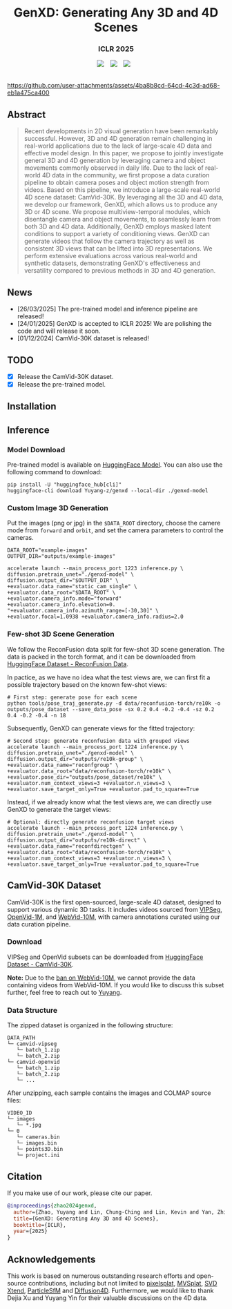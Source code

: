 # <div align="center"> GenXD: Generating Any 3D and 4D Scenes <div> 
### <div align="center"> ICLR 2025 <div>
<div align="center">
  <a href="https://gen-x-d.github.io/"><img src="https://img.shields.io/static/v1?label=GenXD&message=Project&color=purple"></a> &ensp;
  <a href="https://arxiv.org/abs/2411.02319"><img src="https://img.shields.io/static/v1?label=Paper&message=Arxiv&color=red&logo=arxiv"></a> &ensp;
  <a href="https://huggingface.co/datasets/Yuyang-z/CamVid-30K"><img src="https://img.shields.io/static/v1?label=CamVid-30K&message=HuggingFace&color=yellow"></a> &ensp;
</div>

<br>



https://github.com/user-attachments/assets/4ba8b8cd-64cd-4c3d-ad68-eb1a475ca400



## Abstract
> Recent developments in 2D visual generation have been remarkably successful. However, 3D and 4D generation remain challenging in real-world applications due to the lack of large-scale 4D data and effective model design. In this paper, we propose to jointly investigate general 3D and 4D generation by leveraging camera and object movements commonly observed in daily life. Due to the lack of real-world 4D data in the community, we first propose a data curation pipeline to obtain camera poses and object motion strength from videos. Based on this pipeline, we introduce a large-scale real-world 4D scene dataset: CamVid-30K. By leveraging all the 3D and 4D data, we develop our framework, GenXD, which allows us to produce any 3D or 4D scene. We propose multiview-temporal modules, which disentangle camera and object movements, to seamlessly learn from both 3D and 4D data. Additionally, GenXD employs masked latent conditions to support a variety of conditioning views. GenXD can generate videos that follow the camera trajectory as well as consistent 3D views that can be lifted into 3D representations. We perform extensive evaluations across various real-world and synthetic datasets, demonstrating GenXD's effectiveness and versatility compared to previous methods in 3D and 4D generation.

## News
- [26/03/2025] The pre-trained model and inference pipeline are released!
- [24/01/2025] GenXD is accepted to ICLR 2025! We are polishing the code and will release it soon.
- [01/12/2024] CamVid-30K dataset is released!



## TODO
- [x] Release the CamVid-30K dataset.
- [x] Release the pre-trained model.

## Installation

## Inference

### Model Download
Pre-trained model is available on [HuggingFace Model](https://huggingface.co/Yuyang-z/genxd). You can also use the following command to download:
```
pip install -U "huggingface_hub[cli]"
huggingface-cli download Yuyang-z/genxd --local-dir ./genxd-model
```

### Custom Image 3D Generation
Put the images (png or jpg) in the `$DATA_ROOT` directory, choose the camere mode from `forward` and `orbit`, and set the camera parameters to control the cameras. 
```
DATA_ROOT="example-images"
OUTPUT_DIR="outputs/example-images"

accelerate launch --main_process_port 1223 inference.py \
diffusion.pretrain_unet="./genxd-model" \
diffusion.output_dir="$OUTPUT_DIR" \
+evaluator.data_name="static_cam_single" \
+evaluator.data_root="$DATA_ROOT" \
+evaluator.camera_info.mode="forward" +evaluator.camera_info.elevation=0. "+evaluator.camera_info.azimuth_range=[-30,30]" \
+evaluator.focal=1.0938 +evaluator.camera_info.radius=2.0
```

### Few-shot 3D Scene Generation
We follow the ReconFusion data split for few-shot 3D scene generation. The data is packed in the torch format, and it can be downloaded from [HuggingFace Dataset - ReconFusion Data](https://huggingface.co/datasets/Yuyang-z/reconfusion-torch).

In pactice, as we have no idea what the test views are, we can first fit a possible trajectory based on the known few-shot views:
```
# First step: generate pose for each scene
python tools/pose_traj_generate.py -d data/reconfusion-torch/re10k -o outputs/pose_dataset --save_data_pose -sx 0.2 0.4 -0.2 -0.4 -sz 0.2 0.4 -0.2 -0.4 -n 18
```
Subsequently, GenXD can generate views for the fitted trajectory:
```
# Second step: generate reconfusion data with grouped views
accelerate launch --main_process_port 1224 inference.py \
diffusion.pretrain_unet="./genxd-model" \
diffusion.output_dir="outputs/re10k-group" \
+evaluator.data_name="reconfgroup" \
+evaluator.data_root="data/reconfusion-torch/re10k" \
+evaluator.pose_dir="outputs/pose_dataset/re10k" \
+evaluator.num_context_views=3 +evaluator.n_views=3 \
+evaluator.save_target_only=True +evaluator.pad_to_square=True
```

Instead, if we already know what the test views are, we can directly use GenXD to generate the target views:
```
# Optional: directly generate reconfusion target views
accelerate launch --main_process_port 1224 inference.py \
diffusion.pretrain_unet="./genxd-model" \
diffusion.output_dir="outputs/re10k-direct" \
+evaluator.data_name="reconfdirectgen" \
+evaluator.data_root="data/reconfusion-torch/re10k" \
+evaluator.num_context_views=3 +evaluator.n_views=3 \
+evaluator.save_target_only=True +evaluator.pad_to_square=True
```

## CamVid-30K Dataset

CamVid-30K is the first open-sourced, large-scale 4D dataset, designed to support various dynamic 3D tasks. It includes videos sourced from [VIPSeg](https://github.com/VIPSeg-Dataset/VIPSeg-Dataset), [OpenVid-1M](https://github.com/NJU-PCALab/OpenVid-1M), and [WebVid-10M](https://github.com/m-bain/webvid), with camera annotations curated using our data curation pipeline.  

### Download
VIPSeg and OpenVid subsets can be downloaded from [HuggingFace Dataset - CamVid-30K](https://huggingface.co/datasets/Yuyang-z/CamVid-30K). 

**Note:** Due to the [ban on WebVid-10M](https://github.com/m-bain/webvid?tab=readme-ov-file#dataset-no-longer-available-but-you-can-still-use-it-for-internal-non-commerical-purposes), we cannot provide the data containing videos from WebVid-10M. If you would like to discuss this subset further, feel free to reach out to [Yuyang](mailto:yuyangzhao98@gmail.com).

### Data Structure

The zipped dataset is organized in the following structure:
```
DATA_PATH
└─ camvid-vipseg
   └─ batch_1.zip
   └─ batch_2.zip
└─ camvid-openvid
   └─ batch_1.zip
   └─ batch_2.zip
   └─ ...
```

After unzipping, each sample contains the images and COLMAP source files:

```
VIDEO_ID
└─ images
   └─ *.jpg
└─ 0
   └─ cameras.bin
   └─ images.bin
   └─ points3D.bin
   └─ project.ini
```




## Citation
If you make use of our work, please cite our paper.
```bibtex
@inproceedings{zhao2024genxd,
  author={Zhao, Yuyang and Lin, Chung-Ching and Lin, Kevin and Yan, Zhiwen and Li, Linjie and Yang, Zhengyuan and Wang, Jianfeng and Lee, Gim Hee and Wang, Lijuan},
  title={GenXD: Generating Any 3D and 4D Scenes},
  booktitle={ICLR},
  year={2025}
}
```

## Acknowledgements
This work is based on numerous outstanding research efforts and open-source contributions, including but not limited to [pixelsplat](https://github.com/dcharatan/pixelsplat), [MVSplat](https://github.com/donydchen/mvsplat), [SVD Xtend](https://github.com/pixeli99/SVD_Xtend), [ParticleSfM](https://github.com/bytedance/particle-sfm) and [Diffusion4D](https://github.com/VITA-Group/Diffusion4D). Furthermore, we would like to thank Dejia Xu and Yuyang Yin for their valuable discussions on the 4D data.
